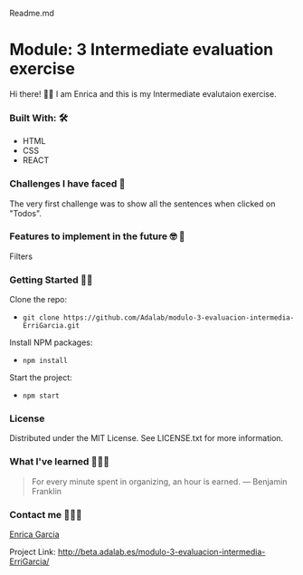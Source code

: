 Readme.md

# Module: 3 Intermediate evaluation exercise

Hi there! 👋🏻 I am Enrica and this is my Intermediate evalutaion exercise.

### Built With: 🛠
- HTML
- CSS
- REACT

### Challenges I have faced 🤖
The very first challenge was to show all the sentences when clicked on "Todos".

### Features to implement in the future 🤓 🔁
Filters

### Getting Started 💪🏼

Clone the repo:
* `git clone https://github.com/Adalab/modulo-3-evaluacion-intermedia-ErriGarcia.git`

Install NPM packages:
* `npm install`

Start the project: 
* `npm start`

### License
Distributed under the MIT License. See LICENSE.txt for more information.

### What I've learned 💁🏻‍♀️
> For every minute spent in organizing, an hour is earned.
> — Benjamin Franklin

### Contact me 👩🏻‍💻
[Enrica Garcia](https://www.linkedin.com/in/enrica-garcia-69541a208/)

Project Link: http://beta.adalab.es/modulo-3-evaluacion-intermedia-ErriGarcia/